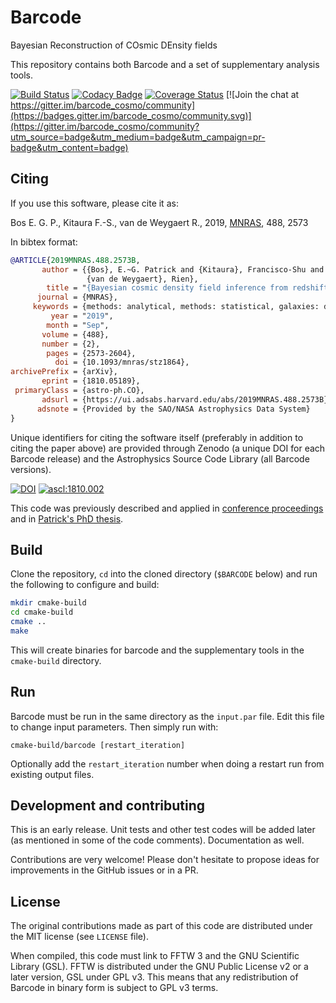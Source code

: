 # Barcode
Bayesian Reconstruction of COsmic DEnsity fields

This repository contains both Barcode and a set of supplementary analysis tools.

[![Build Status](https://travis-ci.org/egpbos/barcode.svg?branch=master)](https://travis-ci.org/egpbos/barcode)
[![Codacy Badge](https://api.codacy.com/project/badge/Grade/db7aa18754fa4720a2d80ab47ed85e3b)](https://www.codacy.com/app/egpbos/barcode?utm_source=github.com&amp;utm_medium=referral&amp;utm_content=egpbos/barcode&amp;utm_campaign=Badge_Grade)
[![Coverage Status](https://coveralls.io/repos/github/egpbos/barcode/badge.svg?branch=master)](https://coveralls.io/github/egpbos/barcode?branch=master)
[![Join the chat at https://gitter.im/barcode_cosmo/community](https://badges.gitter.im/barcode_cosmo/community.svg)](https://gitter.im/barcode_cosmo/community?utm_source=badge&utm_medium=badge&utm_campaign=pr-badge&utm_content=badge)

## Citing

If you use this software, please cite it as:

Bos E. G. P., Kitaura F.-S., van de Weygaert R., 2019, [MNRAS](http://dx.doi.org/10.1093/mnras/stz1864), 488, 2573

In bibtex format:

```bibtex
@ARTICLE{2019MNRAS.488.2573B,
       author = {{Bos}, E.~G. Patrick and {Kitaura}, Francisco-Shu and
                 {van de Weygaert}, Rien},
        title = "{Bayesian cosmic density field inference from redshift space dark matter maps}",
      journal = {MNRAS},
     keywords = {methods: analytical, methods: statistical, galaxies: distances and redshifts, cosmology: observations, large-scale structure of Universe, Astrophysics - Cosmology and Nongalactic Astrophysics, Statistics - Applications, Statistics - Computation},
         year = "2019",
        month = "Sep",
       volume = {488},
       number = {2},
        pages = {2573-2604},
          doi = {10.1093/mnras/stz1864},
archivePrefix = {arXiv},
       eprint = {1810.05189},
 primaryClass = {astro-ph.CO},
       adsurl = {https://ui.adsabs.harvard.edu/abs/2019MNRAS.488.2573B},
      adsnote = {Provided by the SAO/NASA Astrophysics Data System}
}
```

Unique identifiers for citing the software itself (preferably in addition to citing the paper above) are provided through Zenodo (a unique DOI for each Barcode release) and the Astrophysics Source Code Library (all Barcode versions).

[![DOI](https://zenodo.org/badge/152633059.svg)](https://zenodo.org/badge/latestdoi/152633059) 
<a href="http://ascl.net/1810.002"><img src="https://img.shields.io/badge/ascl-1810.002-blue.svg?colorB=262255" alt="ascl:1810.002" /></a>

This code was previously described and applied in [conference proceedings](https://arxiv.org/abs/1611.01220) and in [Patrick's PhD thesis](https://www.rug.nl/research/portal/en/publications/clusters-voids-and-reconstructions-of-the-cosmic-web(0f7c3d17-9661-4b9f-a27c-dfac2990b844).html).

## Build

Clone the repository, `cd` into the cloned directory (`$BARCODE` below) and run the following to configure and build:

```sh
mkdir cmake-build
cd cmake-build
cmake ..
make
```

This will create binaries for barcode and the supplementary tools in the `cmake-build` directory.


## Run

Barcode must be run in the same directory as the `input.par` file.
Edit this file to change input parameters.
Then simply run with:

```
cmake-build/barcode [restart_iteration]
```

Optionally add the `restart_iteration` number when doing a restart run from existing output files.


## Development and contributing
This is an early release. Unit tests and other test codes will be added later (as mentioned in some of the code comments). Documentation as well.

Contributions are very welcome! Please don't hesitate to propose ideas for improvements in the GitHub issues or in a PR.


## License
The original contributions made as part of this code are distributed under the MIT license (see `LICENSE` file).

When compiled, this code must link to FFTW 3 and the GNU Scientific Library (GSL).
FFTW is distributed under the GNU Public License v2 or a later version, GSL under GPL v3.
This means that any redistribution of Barcode in binary form is subject to GPL v3 terms.

<!-- Barcode also depends on ncurses, which is distributed under the X11 license, a permissive license similar to the MIT license. -->
